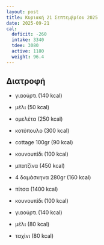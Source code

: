 ```yaml
---
layout: post
title: Κυριακή 21 Σεπτεμβρίου 2025
date: 2025-09-21
cal:
  deficit: -260
  intake: 3340
  tdee: 3080
  active: 1180
  weight: 96.4
---
```

## Διατροφή

- γιαούρτι (140 kcal)
- μέλι (50 kcal)

- ομελέτα (250 kcal)

- κοτόπουλο (300 kcal)
- cottage 100gr (90 kcal)
- κουνουπίδι (100 kcal)
- μπατζίνα (450 kcal)

- 4 δαμάσκηνα 280gr (160 kcal)

- πίτσα (1400 kcal)
- κουνουπίδι (100 kcal)
- γιαούρτι (140 kcal) 
- μέλι (80 kcal)
- ταχίνι (80 kcal)

